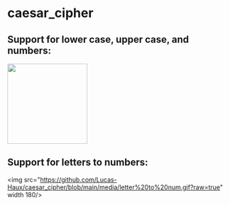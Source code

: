 # caesar_cipher

## Support for lower case, upper case, and numbers:
<img src="https://raw.githubusercontent.com/Lucas-Haux/caesar_cipher/main/media/letter%20to%20letter.gif" width=180/> 

## Support for letters to numbers:
<img src="https://github.com/Lucas-Haux/caesar_cipher/blob/main/media/letter%20to%20num.gif?raw=true" width 180/>
